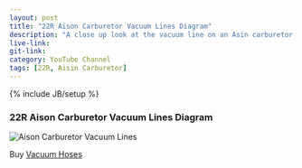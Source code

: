 ```yaml
---
layout: post
title: "22R Aison Carburetor Vacuum Lines Diagram"
description: "A close up look at the vacuum line on an Asin carburetor from a 22R engine."
live-link: 
git-link: 
category: YouTube Channel
tags: [22R, Aisin Carburetor]
---
```

{% include JB/setup %}

### 22R Aison Carburetor Vacuum Lines Diagram

![Aison Carburetor Vacuum Lines](/img/22r_vacuum.jpg)

Buy [Vacuum Hoses](https://www.lceperformance.com/22RE-Silicone-Vacuum-Hose-Kit-Black-p/1072442.htm)